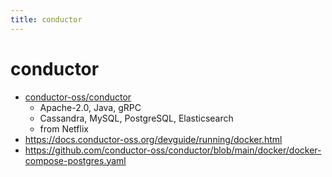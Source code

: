 ```yaml
---
title: conductor
---
```


# conductor

- [conductor-oss/conductor](https://github.com/conductor-oss/conductor)
  - Apache-2.0, Java, gRPC
  - Cassandra, MySQL, PostgreSQL, Elasticsearch
  - from Netflix
- https://docs.conductor-oss.org/devguide/running/docker.html
- https://github.com/conductor-oss/conductor/blob/main/docker/docker-compose-postgres.yaml
